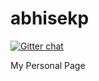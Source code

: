 abhisekp
========
[![Gitter chat](https://badges.gitter.im/abhisekp/ComputerEnthusiasts.png)](https://gitter.im/abhisekp/ComputerEnthusiasts)

My Personal Page
